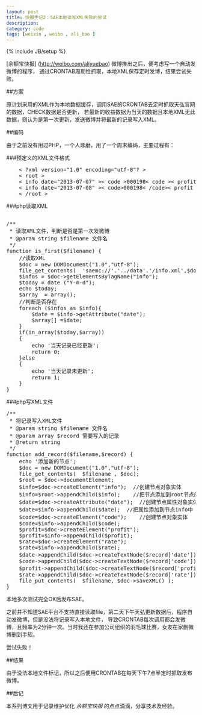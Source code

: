 ```yaml
---
layout: post
title: 快报手记2：SAE本地读写XML失败的尝试
description: 
category: code
tags: [weixin , weibo , ali_bao ]
---
```

{% include JB/setup %}


[余额宝快报] (http://weibo.com/aliyuebao) 微博推出之后，便考虑写一个自动发微博的程序，
通过CRONTAB周期性抓取，本地XML保存定时发博，结果尝试失败。 


##方案

原计划采用的XML作为本地数据缓存，调用SAE的CRONTAB去定时抓取天弘官网的数据，CHECK数据是否更新，
若最新的收益数据为当天的数据且本地XML无此数据，则认为是第一次更新，发送微博并将最新的记录写入XML。


##编码

由于之前没有用过PHP，一个人琢磨，用了一个周末编码，主要过程有：

###预定义的XML文件格式
<pre>
	< ?xml version="1.0" encoding="utf-8"? >
	< root >
	< info date="2013-07-07" >< code >000198< code >< profit >1.3671< /profit >< rate >5.4250< /rate >< /info>
	< info date="2013-07-08" >< code>000198< /code>< profit >1.3129< /profit >< rate>5.2790< /rate >< /info>
	< /root >
</pre>

###php读取XML

<pre>
<!--lang=php-->
/**
 * 读取XML文件，判断是否是第一次发微博
 * @param string $filename 文件名
 */
function is_first($filename) {
    //读取XML
    $doc = new DOMDocument("1.0","utf-8");
	file_get_contents(  'saemc://'.'../data'.'/info.xml',$doc);
	$infos = $doc->getElementsByTagName("info");
	$today = date ("Y-m-d");
	echo $today;
	$array  = array();
	//判断是否存在
	foreach ($infos as $info){
		$date = $info->getAttribute("date");
		$array[] =$date;
	}
	if(in_array($today,$array))
	{
	    echo '当天记录已经更新';
		return 0;  
	}else
	{
	    echo '当天记录未更新';
		return 1;
	}
}
</pre>


###php写XML文件
<pre>
/**
 * 将记录写入XML文件
 * @param string $filename 文件名
 * @param array $record 需要写入的记录
 * @return string
 */
function add_record($filename,$record) {
    echo '添加新的节点';
	$doc = new DOMDocument("1.0","utf-8");
	file_get_contents(  $filename , $doc);
	$root = $doc->documentElement;
	$info=$doc->createElement("info");  //创建节点对象实体
	$info=$root->appendChild($info);    //把节点添加到root节点的子节点
	$date=$doc->createAttribute("date");  //创建节点属性对象实体
	$date=$info->appendChild($date);  //把属性添加到节点info中	
	$code=$doc->createElement("code");    //创建节点对象实体
	$code=$info->appendChild($code);
	$profit=$doc->createElement("profit");
	$profit=$info->appendChild($profit);
	$rate=$doc->createElement("rate");
	$rate=$info->appendChild($rate);
	$date->appendChild($doc->createTextNode($record['date']));  //createTextNode创建内容的子节点，然后把内容添加到节点中来
	$code->appendChild($doc->createTextNode($record['code']));
	$profit->appendChild($doc->createTextNode($record['profit'])); //注意要转码对于中文，因为XML默认为UTF-8格式
	$rate->appendChild($doc->createTextNode($record['rate']));
	file_put_contents(  $filename, $doc->saveXML() );
}
</pre>

本地多次测试完全OK后发布SAE。

之前并不知道SAE平台不支持直接读取file，第二天下午天弘更新数据后，程序自动发微博，但是没法将记录写入本地文件，
导致CRONTAB每次调用都会发微博，且频率为2分钟一次。当时我还在参加公司组织的羽毛球比赛，女友在家删微博删到手软。

尝试失败！


##结果

由于没法本地文件标记，所以之后便用CRONTAB在每天下午7点半定时抓取发布微博。


##后记

本系列博文用于记录维护优化 _余额宝快报_ 的点点滴滴，分享技术及经验。